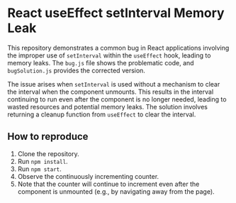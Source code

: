 # React useEffect setInterval Memory Leak
This repository demonstrates a common bug in React applications involving the improper use of `setInterval` within the `useEffect` hook, leading to memory leaks.  The `bug.js` file shows the problematic code, and `bugSolution.js` provides the corrected version.

The issue arises when `setInterval` is used without a mechanism to clear the interval when the component unmounts.  This results in the interval continuing to run even after the component is no longer needed, leading to wasted resources and potential memory leaks. The solution involves returning a cleanup function from `useEffect` to clear the interval.

## How to reproduce
1. Clone the repository.
2. Run `npm install`.
3. Run `npm start`.
4. Observe the continuously incrementing counter.
5. Note that the counter will continue to increment even after the component is unmounted (e.g., by navigating away from the page).